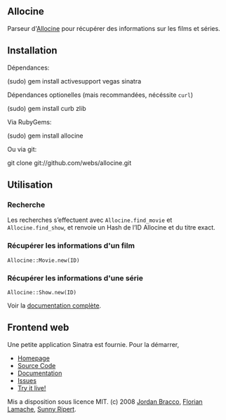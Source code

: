 Allocine
---------

Parseur d'[Allocine][6] pour récupérer des informations sur les films et séries.

## Installation

Dépendances:

  (sudo) gem install activesupport vegas sinatra
  
Dépendances optionelles (mais recommandées, nécéssite `curl`)

  (sudo) gem install curb zlib

Via RubyGems:

  (sudo) gem install allocine

Ou via git:

  git clone git://github.com/webs/allocine.git

## Utilisation

### Recherche

Les recherches s’effectuent avec `Allocine.find_movie` et `Allocine.find_show`, et renvoie un Hash de l’ID Allocine et du titre exact.

### Récupérer les informations d'un film

`Allocine::Movie.new(ID)`

### Récupérer les informations d'une série

`Allocine::Show.new(ID)`

Voir la [documentation complète][3].

## Frontend web

Une petite application Sinatra est fournie. Pour la démarrer, 

- [Homepage][1]
- [Source Code][2]
- [Documentation][3]
- [Issues][4]
- [Try it live!][5]

Mis a disposition sous licence MIT. (c) 2008 [Jordan Bracco][7], [Florian Lamache][8], [Sunny Ripert][9].

[1]: http://webs.github.com/allocine
[2]: http://github.com/webs/allocine
[3]: http://yardoc.org/docs/webs-allocine
[4]: http://github.com/webs/allocine/issues
[5]: http://allocine.heroku.com
[6]: http://allocine.fr
[7]: http://github.com/webs
[8]: http://github.com/florian95
[9]: http://github.com/sunny